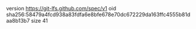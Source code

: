 version https://git-lfs.github.com/spec/v1
oid sha256:58479a4fcd938a83fdfa6e8bfe678e70dc672229da163ffc4555b81daa8b13b7
size 41
